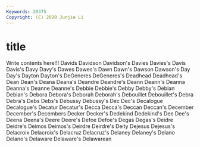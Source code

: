 ```yaml
---
Keywords: 20375
Copyright: (C) 2020 Junjie Li
---
```


# title

Write contents here!!!
Davids 
Davidson 
Davidson's 
Davies 
Davies's 
Davis 
Davis's 
Davy 
Davy's
Dawes 
Dawes's 
Dawn 
Dawn's 
Dawson 
Dawson's 
Day 
Day's 
Dayton 
Dayton's
DeGeneres 
DeGeneres's 
Deadhead 
Deadhead's 
Dean 
Dean's 
Deana 
Deana's 
Deandre 
Deandre's
Deann 
Deann's 
Deanna 
Deanna's 
Deanne 
Deanne's 
Debbie 
Debbie's 
Debby 
Debby's
Debian 
Debian's 
Debora 
Debora's 
Deborah 
Deborah's 
Debouillet 
Debouillet's 
Debra 
Debra's
Debs 
Debs's 
Debussy 
Debussy's 
Dec 
Dec's 
Decalogue 
Decalogue's 
Decatur 
Decatur's
Decca 
Decca's 
Deccan 
Deccan's 
December 
December's 
Decembers 
Decker 
Decker's 
Dedekind
Dedekind's 
Dee 
Dee's 
Deena 
Deena's 
Deere 
Deere's 
Defoe 
Defoe's 
Degas
Degas's 
Deidre 
Deidre's 
Deimos 
Deimos's 
Deirdre 
Deirdre's 
Deity 
Dejesus 
Dejesus's
Delacroix 
Delacroix's 
Delacruz 
Delacruz's 
Delaney 
Delaney's 
Delano 
Delano's 
Delaware 
Delaware's
Delawarean 
